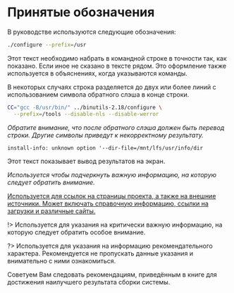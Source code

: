 # Принятые обозначения

В руководстве используются следующие обозначения:

```bash
./configure --prefix=/usr
```

Этот текст необходимо набрать в командной строке в точности так, как показано. Если иное не сказано в тексте рядом. Это оформление также используется в объяснениях, когда указываются команды.

В некоторых случаях строка разделяется до двух или более линий с использованием символа обратного слэша в конце строки.

```bash
CC="gcc -B/usr/bin/" ../binutils-2.18/configure \
  --prefix=/tools --disable-nls --disable-werror
```

_Обратите внимание, что после обратного слэша должен быть перевод строки. Другие символы приведут к некорректному результату._

```
install-info: unknown option '--dir-file=/mnt/lfs/usr/info/dir
```

Этот текст показывает вывод результатов на экран.

_Используется чтобы подчеркнуть важную информацию, на которую следует обратить внимание._

[Используется для ссылок на страницы проекта, а также на внешние источники. Может включать справочную информацию, ссылки на загрузки и различные сайты.](prologue/typography.md)

!> Используется для указания на критически важную информацию, на которую следует обратить особое внимание.

?> Используется для указания на информацию рекомендательного характера. Рекомендуется не пропускать данные указания и внимательно с ними ознакомиться.

Советуем Вам следовать рекомендациям, приведённым в книге для достижения наилучшего результата сборки системы.

